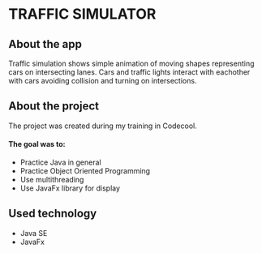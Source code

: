 # TRAFFIC SIMULATOR

## About the app
Traffic simulation shows simple animation of moving shapes representing cars on intersecting lanes. Cars and traffic lights
interact with eachother with cars avoiding collision and turning on intersections. 

## About the project
The project was created during my training in Codecool.
#### The goal was to:
* Practice Java in general
* Practice Object Oriented Programming 
* Use multithreading
* Use JavaFx library for display

## Used technology
* Java SE
* JavaFx

